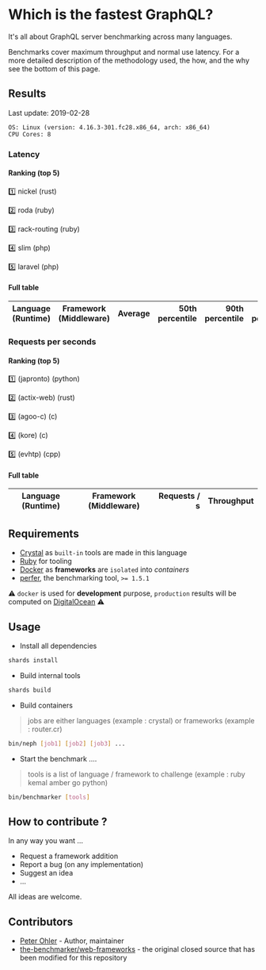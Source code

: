# Which is the fastest GraphQL?


It's all about GraphQL server benchmarking across many languages.

Benchmarks cover maximum throughput and normal use latency. For a more
detailed description of the methodology used, the how, and the why see the
bottom of this page.

## Results

<!-- Result from here -->
Last update: 2019-02-28
```
OS: Linux (version: 4.16.3-301.fc28.x86_64, arch: x86_64)
CPU Cores: 8
```

### Latency

#### Ranking (top 5)


:one: nickel (rust)


:two: roda (ruby)


:three: rack-routing (ruby)


:four: slim (php)


:five: laravel (php)


#### Full table

| Language (Runtime) | Framework (Middleware) | Average | 50th percentile | 90th percentile | 99th percentile | 99.9th percentile | Standard deviation |
|---------------------------|---------------------------|----------------:|----------------:|----------------:|----------------:|----------------:|----------------:|

### Requests per seconds


#### Ranking (top 5)


:one: (japronto) (python)


:two: (actix-web) (rust)


:three: (agoo-c) (c)


:four: (kore) (c)


:five: (evhtp) (cpp)


#### Full table

| Language (Runtime) | Framework (Middleware) | Requests / s | Throughput |
|---------------------------|---------------------------|----------------:|---------:|
<!-- Result till here -->


## Requirements

+ [Crystal](https://crystal-lang.org) as `built-in` tools are made in this language
+ [Ruby](https://www.ruby-lang.org) for tooling
+ [Docker](https://www.docker.com) as **frameworks** are `isolated` into _containers_
+ [perfer](https://github.com/ohler55/perfer), the benchmarking tool, `>= 1.5.1`


:warning: `docker` is used for **development** purpose, `production` results will be computed on [DigitalOcean](https://www.digitalocean.com) :warning:

## Usage

+ Install all dependencies

~~~sh
shards install
~~~

+ Build internal tools

~~~sh
shards build
~~~

+ Build containers

> jobs are either languages (example : crystal) or frameworks (example : router.cr)

~~~sh
bin/neph [job1] [job2] [job3] ...
~~~

+ Start the benchmark ....

> tools is a list of language / framework to challenge (example : ruby kemal amber go python)

~~~sh
bin/benchmarker [tools]
~~~

## How to contribute ?

In any way you want ...

+ Request a framework addition
+ Report a bug (on any implementation)
+ Suggest an idea
+ ...

All ideas are welcome.

## Contributors

- [Peter Ohler](https://github.com/ohler55) - Author, maintainer
- [the-benchmarker/web-frameworks](https://github.com/the-benchmarker/web-frameworks) - the original closed source that has been modified for this repository
